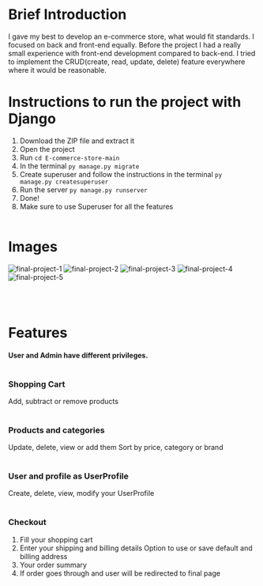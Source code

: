 # Brief Introduction
I gave my best to develop an e-commerce store, what would fit standards. I focused on back and front-end equally. Before the project I had a really small experience with front-end development compared to back-end. I tried to implement the CRUD(create, read, update, delete) feature everywhere where it would be reasonable. 

# Instructions to run the project with Django
1. Download the ZIP file and extract it
2. Open the project 
3. Run ``cd E-commerce-store-main ``
4. In the terminal ``` py manage.py migrate ```
5. Create superuser and follow the instructions in the terminal ``` py manage.py createsuperuser ```
6. Run the server ``` py manage.py runserver ```
7. Done! 
8. Make sure to use Superuser for all the features<br><br>
# Images
![final-project-1](https://user-images.githubusercontent.com/69897943/116808434-69221f80-ab41-11eb-9db2-578b37ea8b90.PNG)
![final-project-2](https://user-images.githubusercontent.com/69897943/116808435-6a534c80-ab41-11eb-8372-88e3170ec78f.PNG)
![final-project-3](https://user-images.githubusercontent.com/69897943/116808436-6aebe300-ab41-11eb-8284-a7b4b8f0e6fe.PNG)
![final-project-4](https://user-images.githubusercontent.com/69897943/116808437-6aebe300-ab41-11eb-847e-2f0854926b79.PNG)
![final-project-5](https://user-images.githubusercontent.com/69897943/116808438-6b847980-ab41-11eb-849c-b1eb1a853045.PNG)


<br><br>
# Features
#### User and Admin have different privileges.<br><br>

### Shopping Cart
Add, subtract or remove products<br><br>



### Products and categories
Update, delete, view or add them
Sort by price, category or brand<br><br>




### User and profile as UserProfile
Create, delete, view, modify your UserProfile<br><br>



### Checkout 
1. Fill your shopping cart
2. Enter your shipping and billing details
Option to use or save default and billing address
4. Your order summary
5. If order goes through and user will be redirected to final page



